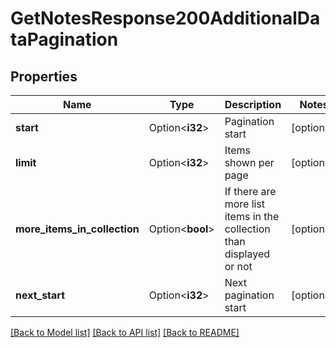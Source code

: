 # GetNotesResponse200AdditionalDataPagination

## Properties

Name | Type | Description | Notes
------------ | ------------- | ------------- | -------------
**start** | Option<**i32**> | Pagination start | [optional]
**limit** | Option<**i32**> | Items shown per page | [optional]
**more_items_in_collection** | Option<**bool**> | If there are more list items in the collection than displayed or not | [optional]
**next_start** | Option<**i32**> | Next pagination start | [optional]

[[Back to Model list]](../README.md#documentation-for-models) [[Back to API list]](../README.md#documentation-for-api-endpoints) [[Back to README]](../README.md)


